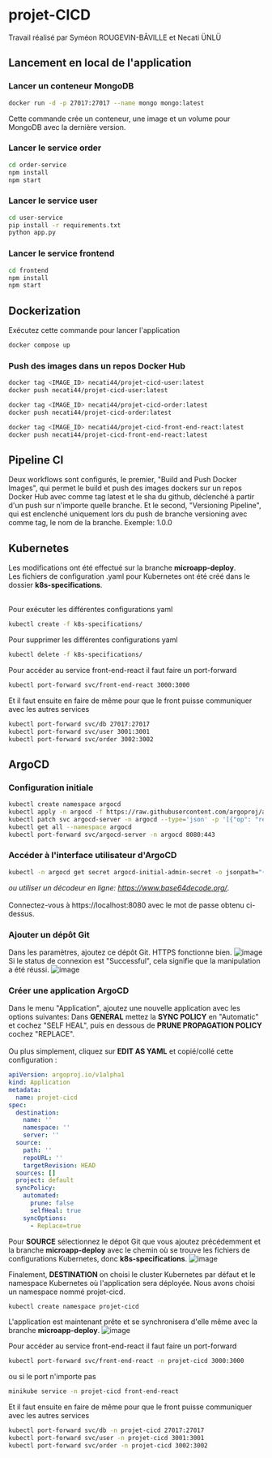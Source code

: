 # projet-CICD
Travail réalisé par Syméon ROUGEVIN-BÂVILLE et Necati ÜNLÜ
## Lancement en local de l'application

### Lancer un conteneur MongoDB

```bash
docker run -d -p 27017:27017 --name mongo mongo:latest
```

Cette commande crée un conteneur, une image et un volume pour MongoDB avec la dernière version.

### Lancer le service order

```bash
cd order-service
npm install
npm start
```

### Lancer le service user

```bash
cd user-service
pip install -r requirements.txt
python app.py
```

### Lancer le service frontend

```bash
cd frontend
npm install
npm start
```

## Dockerization

Exécutez cette commande pour lancer l'application
```bash
docker compose up
```

### Push des images dans un repos Docker Hub
```bash
docker tag <IMAGE_ID> necati44/projet-cicd-user:latest
docker push necati44/projet-cicd-user:latest

docker tag <IMAGE_ID> necati44/projet-cicd-order:latest
docker push necati44/projet-cicd-order:latest

docker tag <IMAGE_ID> necati44/projet-cicd-front-end-react:latest
docker push necati44/projet-cicd-front-end-react:latest
```

## Pipeline CI

Deux workflows sont configurés, le premier, "Build and Push Docker Images", qui permet le build et push des images dockers sur un repos Docker Hub avec comme tag latest et le sha du github, déclenché à partir d'un push sur n'importe quelle branche. Et le second, "Versioning Pipeline", qui est enclenché uniquement lors du push de branche versioning avec comme tag, le nom de la branche. Exemple: 1.0.0

## Kubernetes

Les modifications ont été effectué sur la branche **microapp-deploy**.
<br>
Les fichiers de configuration .yaml pour Kubernetes ont été créé dans le dossier **k8s-specifications**.
<br>
<br>

Pour exécuter les différentes configurations yaml
```bash
kubectl create -f k8s-specifications/
```

Pour supprimer les différentes configurations yaml
```bash
kubectl delete -f k8s-specifications/
```

Pour accéder au service front-end-react il faut faire un port-forward
```bash
kubectl port-forward svc/front-end-react 3000:3000
```

Et il faut ensuite en faire de même pour que le front puisse communiquer avec les autres services
```bash
kubectl port-forward svc/db 27017:27017
kubectl port-forward svc/user 3001:3001
kubectl port-forward svc/order 3002:3002
```

## ArgoCD

### Configuration initiale

```bash
kubectl create namespace argocd
kubectl apply -n argocd -f https://raw.githubusercontent.com/argoproj/argo-cd/stable/manifests/install.yaml
kubectl patch svc argocd-server -n argocd --type='json' -p '[{"op": "replace", "path": "/spec/type", "value": "NodePort"}]'
kubectl get all --namespace argocd
kubectl port-forward svc/argocd-server -n argocd 8080:443
```

### Accéder à l'interface utilisateur d'ArgoCD

```bash
kubectl -n argocd get secret argocd-initial-admin-secret -o jsonpath="{.data.password}" | base64 --decode
```
*ou utiliser un décodeur en ligne: https://www.base64decode.org/*.
<br>
<br>
Connectez-vous à https://localhost:8080 avec le mot de passe obtenu ci-dessus.

### Ajouter un dépôt Git

Dans les paramètres, ajoutez ce dépôt Git. HTTPS fonctionne bien.
![image](https://github.com/Necati44/projet-CICD/assets/78152671/8cde8176-9442-496e-a6e7-4d4e3195db04)
Si le status de connexion est "Successful", cela signifie que la manipulation a été réussi.
![image](https://github.com/Necati44/projet-CICD/assets/78152671/fba50dea-2646-436e-bb21-eca61eb25257)

### Créer une application ArgoCD

Dans le menu "Application", ajoutez une nouvelle application avec les options suivantes: Dans **GENERAL** mettez la **SYNC POLICY** en "Automatic" et cochez "SELF HEAL", puis en dessous de **PRUNE PROPAGATION POLICY** cochez "REPLACE".
<br><br>
Ou plus simplement, cliquez sur **EDIT AS YAML** et copié/collé cette configuration :
```yaml
apiVersion: argoproj.io/v1alpha1
kind: Application
metadata:
  name: projet-cicd
spec:
  destination:
    name: ''
    namespace: ''
    server: ''
  source:
    path: ''
    repoURL: ''
    targetRevision: HEAD
  sources: []
  project: default
  syncPolicy:
    automated:
      prune: false
      selfHeal: true
    syncOptions:
      - Replace=true

```
Pour **SOURCE** sélectionnez le dépot Git que vous ajoutez précédemment et la branche **microapp-deploy** avec le chemin où se trouve les fichiers de configurations Kubernetes, donc **k8s-specifications**.
![image](https://github.com/Necati44/projet-CICD/assets/78152671/54fc20ce-645f-4d70-89c9-6ed215934713)

Finalement, **DESTINATION** on choisi le cluster Kubernetes par défaut et le namespace Kubernetes où l'application sera déployée. Nous avons choisi un namespace nommé projet-cicd.
```bash
kubectl create namespace projet-cicd
```
L'application est maintenant prête et se synchronisera d'elle même avec la branche **microapp-deploy**.
![image](https://github.com/Necati44/projet-CICD/assets/78152671/f2bc13f6-1bcd-471c-8041-0c08fcdd8cf0)


Pour accéder au service front-end-react il faut faire un port-forward
```bash
kubectl port-forward svc/front-end-react -n projet-cicd 3000:3000
```
ou si le port n'importe pas
```bash
minikube service -n projet-cicd front-end-react
```

Et il faut ensuite en faire de même pour que le front puisse communiquer avec les autres services
```bash
kubectl port-forward svc/db -n projet-cicd 27017:27017
kubectl port-forward svc/user -n projet-cicd 3001:3001
kubectl port-forward svc/order -n projet-cicd 3002:3002
```

